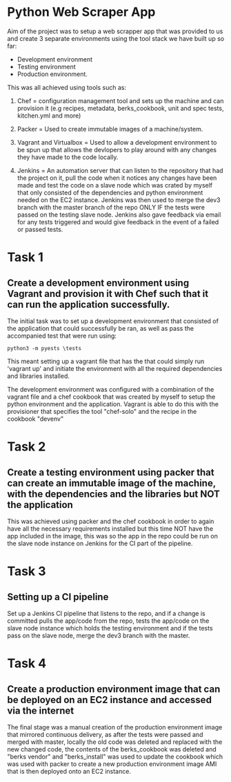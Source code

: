 # Python Web Scraper App

Aim of the project was to setup a web scrapper app that was provided to us
and create 3 separate environments using the tool stack we have built up so far:
- Development environment
- Testing environment
- Production environment.

This was all achieved using tools such as:
1. Chef =  configuration management tool and sets up the machine and can provision
 it (e.g recipes, metadata, berks_cookbook, unit and spec tests, kitchen.yml and more)

2. Packer = Used to create immutable images of a machine/system.

3. Vagrant and Virtualbox = Used to allow a development environment to be spun up
that allows the devlopers to play around with any changes they have made to the code
locally.

4. Jenkins = An automation server that can listen to the repository that had the
project on it, pull the code when it notices any changes have been made and test
the code on a slave node which was crated by myself that only consisted of the dependencies
and python environment needed on the EC2 instance. Jenkins was then used to merge
the dev3 branch with the master branch of the repo ONLY IF the tests were passed on
the testing slave node. Jenkins also gave feedback via email for any tests triggered and would
give feedback in the event of a failed or passed tests.

# Task 1
## Create a development environment using Vagrant and provision it with Chef such that it can run the application successfully.
The initial task was to set up a development environment that consisted of the application that could successfully be ran, as well as pass the accompanied test that were run using:
````
python3 -m pyests \tests
````
This meant setting up a vagrant file that has the that could simply run 'vagrant up' and initiate the environment
with all the required dependencies and libraries installed.

The development environment was configured with a combination of the vagrant file and a chef cookbook that was created by myself to setup the python environment and the application. Vagrant is able to do this with the provisioner that specifies the tool "chef-solo" and the recipe in the cookbook "devenv"

# Task 2
## Create a testing environment using packer that can create an immutable image of the machine, with the dependencies and the libraries but NOT the application

This was achieved using packer and the chef cookbook in order to again have all the necessary requirements installed but this time NOT have the app included in the image, this was so the app in the repo could be run on the slave node instance on Jenkins for the CI part of the pipeline.

# Task 3
## Setting up a CI pipeline

 Set up a Jenkins CI pipeline that listens to the repo, and if a change is committed pulls the app/code from the repo, tests the app/code on the slave node instance which holds the testing environment and if the tests pass on the slave node, merge the dev3 branch with the master.

# Task 4
## Create a production environment image that can be deployed on an EC2 instance and accessed via the internet

The final stage was a manual creation of the production environment image that mirrored continuous delivery, as after the tests were passed and merged with master, locally the old code was deleted and replaced with the new changed code, the contents of the berks_cookbook was deleted and "berks vendor" and "berks_install" was used to update the cookbook which was used with packer to create a new production environment image AMI that is then deployed onto an EC2 instance.
